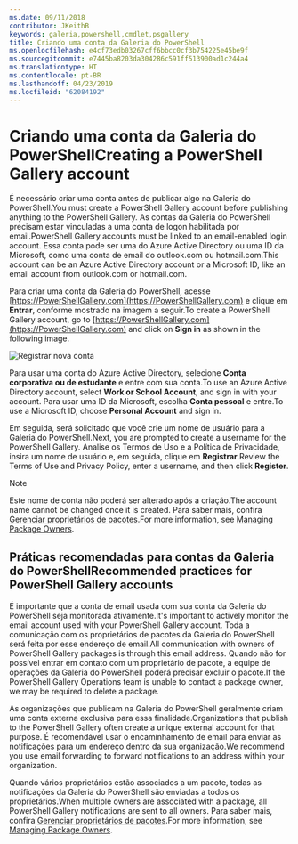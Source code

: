 ```yaml
---
ms.date: 09/11/2018
contributor: JKeithB
keywords: galeria,powershell,cmdlet,psgallery
title: Criando uma conta da Galeria do PowerShell
ms.openlocfilehash: e4cf73edb03267cff6bbcc0cf3b754225e45be9f
ms.sourcegitcommit: e7445ba8203da304286c591ff513900ad1c244a4
ms.translationtype: HT
ms.contentlocale: pt-BR
ms.lasthandoff: 04/23/2019
ms.locfileid: "62084192"
---
```

# <a name="creating-a-powershell-gallery-account"></a><span data-ttu-id="4a662-103">Criando uma conta da Galeria do PowerShell</span><span class="sxs-lookup"><span data-stu-id="4a662-103">Creating a PowerShell Gallery account</span></span>

<span data-ttu-id="4a662-104">É necessário criar uma conta antes de publicar algo na Galeria do PowerShell.</span><span class="sxs-lookup"><span data-stu-id="4a662-104">You must create a PowerShell Gallery account before publishing anything to the PowerShell Gallery.</span></span>
<span data-ttu-id="4a662-105">As contas da Galeria do PowerShell precisam estar vinculadas a uma conta de logon habilitada por email.</span><span class="sxs-lookup"><span data-stu-id="4a662-105">PowerShell Gallery accounts must be linked to an email-enabled login account.</span></span> <span data-ttu-id="4a662-106">Essa conta pode ser uma do Azure Active Directory ou uma ID da Microsoft, como uma conta de email do outlook.com ou hotmail.com.</span><span class="sxs-lookup"><span data-stu-id="4a662-106">This account can be an Azure Active Directory account or a Microsoft ID, like an email account from outlook.com or hotmail.com.</span></span>

<span data-ttu-id="4a662-107">Para criar uma conta da Galeria do PowerShell, acesse [https://PowerShellGallery.com](https://PowerShellGallery.com) e clique em **Entrar**, conforme mostrado na imagem a seguir.</span><span class="sxs-lookup"><span data-stu-id="4a662-107">To create a PowerShell Gallery account, go to [https://PowerShellGallery.com](https://PowerShellGallery.com) and click on **Sign in** as shown in the following image.</span></span>

![Registrar nova conta](../../Images/CreateAccount-Register.png)

<span data-ttu-id="4a662-109">Para usar uma conta do Azure Active Directory, selecione **Conta corporativa ou de estudante** e entre com sua conta.</span><span class="sxs-lookup"><span data-stu-id="4a662-109">To use an Azure Active Directory account, select **Work or School Account**, and sign in with your account.</span></span> <span data-ttu-id="4a662-110">Para usar uma ID da Microsoft, escolha **Conta pessoal** e entre.</span><span class="sxs-lookup"><span data-stu-id="4a662-110">To use a Microsoft ID, choose **Personal Account** and sign in.</span></span>

<span data-ttu-id="4a662-111">Em seguida, será solicitado que você crie um nome de usuário para a Galeria do PowerShell.</span><span class="sxs-lookup"><span data-stu-id="4a662-111">Next, you are prompted to create a username for the PowerShell Gallery.</span></span> <span data-ttu-id="4a662-112">Analise os Termos de Uso e a Política de Privacidade, insira um nome de usuário e, em seguida, clique em **Registrar**.</span><span class="sxs-lookup"><span data-stu-id="4a662-112">Review the Terms of Use and Privacy Policy, enter a username, and then click **Register**.</span></span>

> [!NOTE]
> <span data-ttu-id="4a662-113">Este nome de conta não poderá ser alterado após a criação.</span><span class="sxs-lookup"><span data-stu-id="4a662-113">The account name cannot be changed once it is created.</span></span> <span data-ttu-id="4a662-114">Para saber mais, confira [Gerenciar proprietários de pacotes](managing-package-owners.md).</span><span class="sxs-lookup"><span data-stu-id="4a662-114">For more information, see [Managing Package Owners](managing-package-owners.md).</span></span>

## <a name="recommended-practices-for-powershell-gallery-accounts"></a><span data-ttu-id="4a662-115">Práticas recomendadas para contas da Galeria do PowerShell</span><span class="sxs-lookup"><span data-stu-id="4a662-115">Recommended practices for PowerShell Gallery accounts</span></span>

<span data-ttu-id="4a662-116">É importante que a conta de email usada com sua conta da Galeria do PowerShell seja monitorada ativamente.</span><span class="sxs-lookup"><span data-stu-id="4a662-116">It's important to actively monitor the email account used with your PowerShell Gallery account.</span></span> <span data-ttu-id="4a662-117">Toda a comunicação com os proprietários de pacotes da Galeria do PowerShell será feita por esse endereço de email.</span><span class="sxs-lookup"><span data-stu-id="4a662-117">All communication with owners of PowerShell Gallery packages is through this email address.</span></span> <span data-ttu-id="4a662-118">Quando não for possível entrar em contato com um proprietário de pacote, a equipe de operações da Galeria do PowerShell poderá precisar excluir o pacote.</span><span class="sxs-lookup"><span data-stu-id="4a662-118">If the PowerShell Gallery Operations team is unable to contact a package owner, we may be required to delete a package.</span></span>

<span data-ttu-id="4a662-119">As organizações que publicam na Galeria do PowerShell geralmente criam uma conta externa exclusiva para essa finalidade.</span><span class="sxs-lookup"><span data-stu-id="4a662-119">Organizations that publish to the PowerShell Gallery often create a unique external account for that purpose.</span></span> <span data-ttu-id="4a662-120">É recomendável usar o encaminhamento de email para enviar as notificações para um endereço dentro da sua organização.</span><span class="sxs-lookup"><span data-stu-id="4a662-120">We recommend you use email forwarding to forward notifications to an address within your organization.</span></span>

<span data-ttu-id="4a662-121">Quando vários proprietários estão associados a um pacote, todas as notificações da Galeria do PowerShell são enviadas a todos os proprietários.</span><span class="sxs-lookup"><span data-stu-id="4a662-121">When multiple owners are associated with a package, all PowerShell Gallery notifications are sent to all owners.</span></span> <span data-ttu-id="4a662-122">Para saber mais, confira [Gerenciar proprietários de pacotes](managing-package-owners.md).</span><span class="sxs-lookup"><span data-stu-id="4a662-122">For more information, see [Managing Package Owners](managing-package-owners.md).</span></span>
